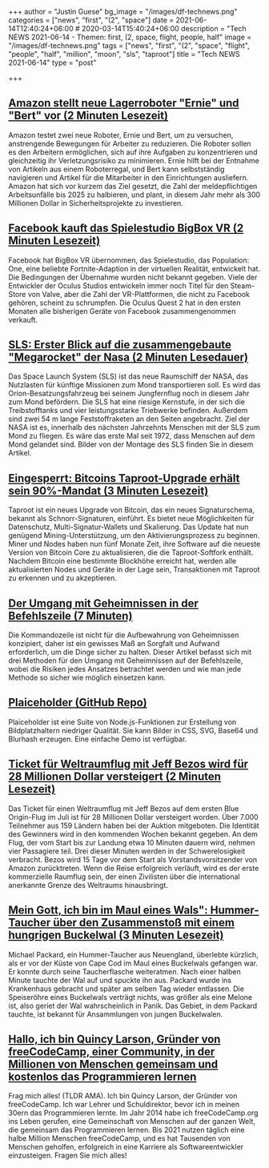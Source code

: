 +++
author = "Justin Guese"
bg_image = "/images/df-technews.png"
categories = ["news", "first", "(2", "space"]
date = 2021-06-14T12:40:24+06:00 # 2020-03-14T15:40:24+06:00
description = "Tech NEWS 2021-06-14 - Themen: first, (2, space, flight, people, half"
image = "/images/df-technews.png"
tags = ["news", "first", "(2", "space", "flight", "people", "half", "million", "moon", "sls", "taproot"]
title = "Tech NEWS 2021-06-14"
type = "post"

+++

## [Amazon stellt neue Lagerroboter "Ernie" und "Bert" vor (2 Minuten Lesezeit)](https://www.cnbc.com/2021/06/13/amazon-details-new-warehouse-robots-ernie-and-bert.html)

 Amazon testet zwei neue Roboter, Ernie und Bert, um zu versuchen, anstrengende Bewegungen für Arbeiter zu reduzieren. Die Roboter sollen es den Arbeitern ermöglichen, sich auf ihre Aufgaben zu konzentrieren und gleichzeitig ihr Verletzungsrisiko zu minimieren. Ernie hilft bei der Entnahme von Artikeln aus einem Roboterregal, und Bert kann selbstständig navigieren und Artikel für die Mitarbeiter in den Einrichtungen ausliefern. Amazon hat sich vor kurzem das Ziel gesetzt, die Zahl der meldepflichtigen Arbeitsunfälle bis 2025 zu halbieren, und plant, in diesem Jahr mehr als 300 Millionen Dollar in Sicherheitsprojekte zu investieren.

## [Facebook kauft das Spielestudio BigBox VR (2 Minuten Lesezeit)](https://techcrunch.com/2021/06/11/facebook-buys-game-studio-bigbox-vr/)

 Facebook hat BigBox VR übernommen, das Spielestudio, das Population: One, eine beliebte Fortnite-Adaption in der virtuellen Realität, entwickelt hat. Die Bedingungen der Übernahme wurden nicht bekannt gegeben. Viele der Entwickler der Oculus Studios entwickeln immer noch Titel für den Steam-Store von Valve, aber die Zahl der VR-Plattformen, die nicht zu Facebook gehören, scheint zu schrumpfen. Die Oculus Quest 2 hat in den ersten Monaten alle bisherigen Geräte von Facebook zusammengenommen verkauft.

## [SLS: Erster Blick auf die zusammengebaute "Megarocket" der Nasa (2 Minuten Lesedauer)](https://www.bbc.com/news/science-environment-57446686)

 Das Space Launch System (SLS) ist das neue Raumschiff der NASA, das Nutzlasten für künftige Missionen zum Mond transportieren soll. Es wird das Orion-Besatzungsfahrzeug bei seinem Jungfernflug noch in diesem Jahr zum Mond befördern. Die SLS hat eine riesige Kernstufe, in der sich die Treibstofftanks und vier leistungsstarke Triebwerke befinden. Außerdem sind zwei 54 m lange Feststoffraketen an den Seiten angebracht. Ziel der NASA ist es, innerhalb des nächsten Jahrzehnts Menschen mit der SLS zum Mond zu fliegen. Es wäre das erste Mal seit 1972, dass Menschen auf dem Mond gelandet sind. Bilder von der Montage des SLS finden Sie in diesem Artikel.

## [Eingesperrt: Bitcoins Taproot-Upgrade erhält sein 90%-Mandat (3 Minuten Lesezeit)](https://www.coindesk.com/locked-in-bitcoin-taproot-upgrade-gets-activation-mandate)

 Taproot ist ein neues Upgrade von Bitcoin, das ein neues Signaturschema, bekannt als Schnorr-Signaturen, einführt. Es bietet neue Möglichkeiten für Datenschutz, Multi-Signatur-Wallets und Skalierung. Das Update hat nun genügend Mining-Unterstützung, um den Aktivierungsprozess zu beginnen. Miner und Nodes haben nun fünf Monate Zeit, ihre Software auf die neueste Version von Bitcoin Core zu aktualisieren, die die Taproot-Softfork enthält. Nachdem Bitcoin eine bestimmte Blockhöhe erreicht hat, werden alle aktualisierten Nodes und Geräte in der Lage sein, Transaktionen mit Taproot zu erkennen und zu akzeptieren.

## [Der Umgang mit Geheimnissen in der Befehlszeile (7 Minuten)](https://smallstep.com/blog/command-line-secrets/)

 Die Kommandozeile ist nicht für die Aufbewahrung von Geheimnissen konzipiert, daher ist ein gewisses Maß an Sorgfalt und Aufwand erforderlich, um die Dinge sicher zu halten. Dieser Artikel befasst sich mit drei Methoden für den Umgang mit Geheimnissen auf der Befehlszeile, wobei die Risiken jedes Ansatzes betrachtet werden und wie man jede Methode so sicher wie möglich einsetzen kann.

## [Plaiceholder (GitHub Repo)](https://github.com/joe-bell/plaiceholder)

 Plaiceholder ist eine Suite von Node.js-Funktionen zur Erstellung von Bildplatzhaltern niedriger Qualität. Sie kann Bilder in CSS, SVG, Base64 und Blurhash erzeugen. Eine einfache Demo ist verfügbar.

## [Ticket für Weltraumflug mit Jeff Bezos wird für 28 Millionen Dollar versteigert (2 Minuten Lesezeit)](https://arstechnica.com/science/2021/06/ticket-for-space-flight-with-jeff-bezos-auctions-for-28-million/)

 Das Ticket für einen Weltraumflug mit Jeff Bezos auf dem ersten Blue Origin-Flug im Juli ist für 28 Millionen Dollar versteigert worden. Über 7.000 Teilnehmer aus 159 Ländern haben bei der Auktion mitgeboten. Die Identität des Gewinners wird in den kommenden Wochen bekannt gegeben. An dem Flug, der vom Start bis zur Landung etwa 10 Minuten dauern wird, nehmen vier Passagiere teil. Drei dieser Minuten werden in der Schwerelosigkeit verbracht. Bezos wird 15 Tage vor dem Start als Vorstandsvorsitzender von Amazon zurücktreten. Wenn die Reise erfolgreich verläuft, wird es der erste kommerzielle Raumflug sein, der einen Zivilisten über die international anerkannte Grenze des Weltraums hinausbringt.

## [Mein Gott, ich bin im Maul eines Wals": Hummer-Taucher über den Zusammenstoß mit einem hungrigen Buckelwal (3 Minuten Lesezeit)](https://www.theguardian.com/us-news/2021/jun/12/whale-mouth-lobster-diver-humpback-cape-cod)

 Michael Packard, ein Hummer-Taucher aus Neuengland, überlebte kürzlich, als er vor der Küste von Cape Cod im Maul eines Buckelwals gefangen war. Er konnte durch seine Taucherflasche weiteratmen. Nach einer halben Minute tauchte der Wal auf und spuckte ihn aus. Packard wurde ins Krankenhaus gebracht und später am selben Tag wieder entlassen. Die Speiseröhre eines Buckelwals verträgt nichts, was größer als eine Melone ist, also geriet der Wal wahrscheinlich in Panik. Das Gebiet, in dem Packard tauchte, ist bekannt für Ansammlungen von jungen Buckelwalen.

## [Hallo, ich bin Quincy Larson, Gründer von freeCodeCamp, einer Community, in der Millionen von Menschen gemeinsam und kostenlos das Programmieren lernen](https://tldr.tech/token/6c3ef825381ee396191f77cb92dd1969?redirect=https%3A%2F%2Ftldr.tech%2Fama%2Fquincy-larson/1/0100017a09fe48f3-b9a8d830-3e93-4dd6-89b2-512326baaa78-000000/Bywdlq4_gf6OJtkTeLuH98OqEzIicM7_iFIG0BAdOW0=197)

 Frag mich alles! (TLDR AMA). Ich bin Quincy Larson, der Gründer von freeCodeCamp. Ich war Lehrer und Schuldirektor, bevor ich in meinen 30ern das Programmieren lernte. Im Jahr 2014 habe ich freeCodeCamp.org ins Leben gerufen, eine Gemeinschaft von Menschen auf der ganzen Welt, die gemeinsam das Programmieren lernen. Bis 2021 nutzen täglich eine halbe Million Menschen freeCodeCamp, und es hat Tausenden von Menschen geholfen, erfolgreich in eine Karriere als Softwareentwickler einzusteigen. Fragen Sie mich alles!

